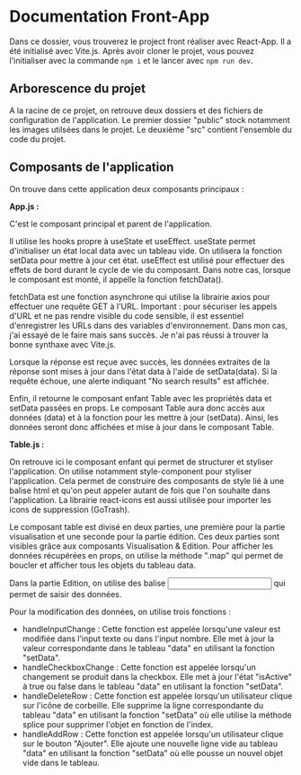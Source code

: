 # Documentation Front-App

Dans ce dossier, vous trouverez le project front réaliser avec React-App. Il a été initialisé avec Vite.js. Après avoir cloner le projet, vous pouvez l'initialiser avec la commande `npm i` et le lancer avec `npm run dev`.

## Arborescence du projet

A la racine de ce projet, on retrouve deux dossiers et des fichiers de configuration de l'application.
Le premier dossier "public" stock notamment les images utilsées dans le projet.
Le deuxième "src" contient l'ensemble du code du projet. 


## Composants de l'application

On trouve dans cette application deux composants principaux : 

<strong>App.js :</strong>

C'est le composant principal et parent de l'application. 

Il utilise les hooks propre à useState et useEffect. useState permet d'initialiser un état local data avec un tableau vide. On utilisera la fonction setData pour mettre à jour cet état. useEffect est utilisé pour effectuer des effets de bord durant le cycle de vie du composant. Dans notre cas, lorsque le composant est monté, il appelle la fonction fetchData().

fetchData est une fonction asynchrone qui utilise la librairie axios pour effectuer une requête GET à l'URL. Important : pour sécuriser les appels d'URL et ne pas rendre visible du code sensible, il est essentiel d'enregistrer les URLs dans des variables d'environnement. Dans mon cas, j'ai essayé de le faire mais sans succès. Je n'ai pas réussi à trouver la bonne synthaxe avec Vite.js. 

Lorsque la réponse est reçue avec succès, les données extraites de la réponse sont mises à jour dans l'état data à l'aide de setData(data). Si la requête échoue, une alerte indiquant "No search results" est affichée. 

Enfin, il retourne le composant enfant Table avec les propriétés data et setData passées en props. Le composant Table aura donc accès aux données (data) et à la fonction pour les mettre à jour (setData). Ainsi, les données seront donc affichées et mise à jour dans le composant Table. 

<strong>Table.js :</strong>

On retrouve ici le composant enfant qui permet de structurer et styliser l'application. On utilise notamment style-component pour styliser l'application. Cela permet de construire des composants de style lié à une balise html et qu'on peut appeler autant de fois que l'on souhaite dans l'application. La librairie react-icons est aussi utilisée pour importer les icons de suppression (GoTrash). 


Le composant table est divisé en deux parties, une première pour la partie visualisation et une seconde pour la partie édition. Ces deux parties sont visibles grâce aux composants Visualisation & Edition. Pour afficher les données récupérées en props, on utilise la méthode ".map" qui permet de boucler et afficher tous les objets du tableau data. 

Dans la partie Edition, on utilise des balise <input> qui permet de saisir des données. 

Pour la modification des données, on utilise trois fonctions : 

- handleInputChange : Cette fonction est appelée lorsqu'une valeur est modifiée dans l'input texte ou dans l'input nombre. Elle met à jour la valeur correspondante dans le tableau "data" en utilisant la fonction "setData".
- handleCheckboxChange : Cette fonction est appelée lorsqu'un changement se produit dans la checkbox. Elle met à jour l'état "isActive" à true ou false dans le tableau "data" en utilisant la fonction "setData".
- handleDeleteRow : Cette fonction est appelée lorsqu'un utilisateur clique sur l'icône de corbeille. Elle supprime la ligne correspondante du tableau "data" en utilisant la fonction "setData" où elle utilise la méthode splice pour supprimer l'objet en fonction de l'index.
- handleAddRow : Cette fonction est appelée lorsqu'un utilisateur clique sur le bouton "Ajouter". Elle ajoute une nouvelle ligne vide au tableau "data" en utilisant la fonction "setData" où elle pousse un nouvel objet vide dans le tableau.





